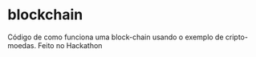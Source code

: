 # blockchain
Código de como funciona uma block-chain usando o exemplo de cripto-moedas. Feito no Hackathon
